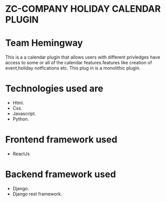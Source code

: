 # ZC-COMPANY HOLIDAY CALENDAR PLUGIN
# Team Hemingway
This is a a calendar plugin that allows users with different privledges have access to some or all of the calendar features.features like creation of event,holiday notfications etc.
This plug in is a monolithic plugin.

# Technologies used are
* Html.
* Css.
* Javascript.
* Python.
# Frontend framework used
* ReactJs
# Backend framework used
* Django.
* Django rest framework.
